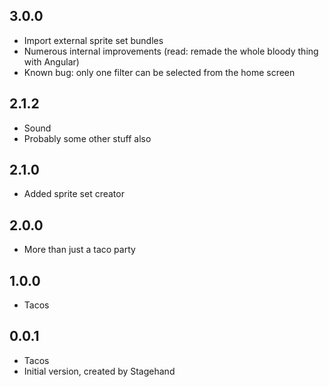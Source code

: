 ## 3.0.0
- Import external sprite set bundles
- Numerous internal improvements (read: remade the whole bloody thing with Angular)
- Known bug: only one filter can be selected from the home screen

## 2.1.2
- Sound
- Probably some other stuff also

## 2.1.0
- Added sprite set creator

## 2.0.0

- More than just a taco party

## 1.0.0

- Tacos

## 0.0.1

- Tacos
- Initial version, created by Stagehand
